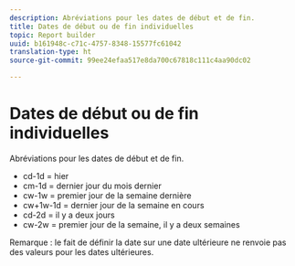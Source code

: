 ```yaml
---
description: Abréviations pour les dates de début et de fin.
title: Dates de début ou de fin individuelles
topic: Report builder
uuid: b161948c-c71c-4757-8348-15577fc61042
translation-type: ht
source-git-commit: 99ee24efaa517e8da700c67818c111c4aa90dc02

---
```



# Dates de début ou de fin individuelles

Abréviations pour les dates de début et de fin.

* cd-1d = hier
* cm-1d = dernier jour du mois dernier
* cw-1w = premier jour de la semaine dernière
* cw+1w-1d = dernier jour de la semaine en cours
* cd-2d = il y a deux jours
* cw-2w = premier jour de la semaine, il y a deux semaines

Remarque : le fait de définir la date sur une date ultérieure ne renvoie pas des valeurs pour les dates ultérieures.
